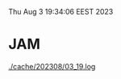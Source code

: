 Thu Aug  3 19:34:06 EEST 2023
# JAM
<a href='./cache/202308/03_19.log'>./cache/202308/03_19.log</a>
